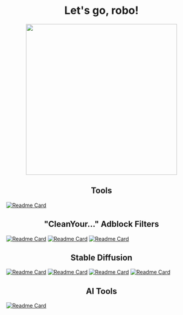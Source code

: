 <h1 align='center'>
  Let's go, robo!
</h1>

<p align='center'>
  <a href="#"><img src="https://github-readme-stats.vercel.app/api/?username=robonxt&theme=tokyonight" width="400"></a>
</p>

<h2 align='center'>
  Tools
</h2>

[![Readme Card](https://github-readme-stats.vercel.app/api/pin/?username=robonxt&repo=web-kmap&theme=tokyonight&hide_border=true&bg_color=663333)](https://github.com/robonxt/web-kmap)

<h2 align='center'>
  "CleanYour..." Adblock Filters
</h2>

[![Readme Card](https://github-readme-stats.vercel.app/api/pin/?username=robonxt&repo=CleanYourTwitter&theme=tokyonight&hide_border=true&bg_color=664444)](https://github.com/robonxt/CleanYourTwitter)
[![Readme Card](https://github-readme-stats.vercel.app/api/pin/?username=robonxt&repo=CleanYourLinkedin&theme=tokyonight&hide_border=true&bg_color=446644)](https://github.com/robonxt/CleanYourLinkedIn)
[![Readme Card](https://github-readme-stats.vercel.app/api/pin/?username=robonxt&repo=CleanYourReddit&theme=tokyonight&hide_border=true&bg_color=446644)](https://github.com/robonxt/CleanYourReddit)

<h2 align='center'>
  Stable Diffusion
</h2>

[![Readme Card](https://github-readme-stats.vercel.app/api/pin/?username=robonxt&repo=sd-webui-pure-diffusion-defender&theme=tokyonight&hide_border=true&bg_color=446644)](https://github.com/robonxt/sd-webui-pure-diffusion-defender)
[![Readme Card](https://github-readme-stats.vercel.app/api/pin/?username=robonxt&repo=sd-webui-2d-openpose-editor-mobile&theme=tokyonight&hide_border=true&bg_color=446644)](https://github.com/robonxt/sd-webui-2d-openpose-editor-mobile)
[![Readme Card](https://github-readme-stats.vercel.app/api/pin/?username=robonxt&repo=sd-webui-ar-plus-plus&theme=tokyonight&hide_border=true&bg_color=446644)](https://github.com/robonxt/sd-webui-ar-plus-plus)
[![Readme Card](https://github-readme-stats.vercel.app/api/pin/?username=robonxt&repo=sd-webui-pure-tag-auto-complete&theme=tokyonight&hide_border=true&bg_color=446644)](https://github.com/robonxt/sd-webui-pure-tag-auto-complete)

<h2 align='center'>
  AI Tools
</h2>

[![Readme Card](https://github-readme-stats.vercel.app/api/pin/?username=robonxt&repo=Fresh-RVC-WebUI&theme=tokyonight&hide_border=true&bg_color=446644)](https://github.com/robonxt/Fresh-RVC-WebUI)
